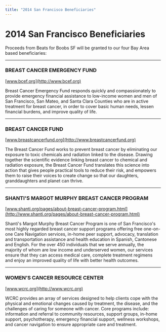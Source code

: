 ```yaml
---
title: "2014 San Francisco Beneficiaries"
---
```

# 2014 San Francisco Beneficiaries

Proceeds from Beats for Boobs SF will be granted to our four Bay Area based beneficiaries:

<hr/>
<div class="beneficiary beneficiary-bcef"></div>

### BREAST CANCER EMERGENCY FUND

[www.bcef.org](http://www.bcef.org)

Breast Cancer Emergency Fund responds quickly and compassionately to provide emergency financial assistance to
low-income women and men of San Francisco, San Mateo, and Santa Clara Counties who are in active treatment for breast
cancer, in order to cover basic human needs, lessen financial burdens, and improve quality of life.

<hr/>
<div class="beneficiary beneficiary-breastcancerfund"></div>

### BREAST CANCER FUND

[www.breastcancerfund.org](http://www.breastcancerfund.org)

The Breast Cancer Fund works to prevent breast cancer by eliminating our exposure to toxic chemicals and radiation
linked to the disease. Drawing together the scientific evidence linking breast cancer to chemical and radiation
exposure, the Breast Cancer Fund translates this science into action that gives people practical tools to reduce their
risk, and empowers them to raise their voices to create change so that our daughters, granddaughters and planet can
thrive.

<hr/>
<div class="beneficiary beneficiary-shanti"></div>

### SHANTI'S MARGOT MURPHY BREAST CANCER PROGRAM

[www.shanti.org/pages/about-breast-cancer-program.html](http://www.shanti.org/pages/about-breast-cancer-program.html)

Shanti's Margot Murphy Breast Cancer Program is one of San Francisco's most highly regarded breast cancer support
programs offering free one-on-one Care Navigation services, in-home peer support, advocacy, translation and
transportation assistance and health education in Spanish, Cantonese and English. For the over 450 individuals that we
serve annually, the majority of whom are low income and underserved women, our services ensure that they can access
medical care, complete treatment regimens and enjoy an improved quality of life with better health outcomes.

<hr/>
<div class="beneficiary beneficiary-wcrc"></div>

### WOMEN’S CANCER RESOURCE CENTER

[www.wcrc.org](http://www.wcrc.org)

WCRC provides an array of services designed to help clients cope with the physical and emotional changes caused by
treatment, the disease, and the challenges of caring for someone with cancer. Core programs include: information and
referral to community resources, support groups, in-home support, psychotherapy, emergency financial support, wellness
workshops, and cancer navigation to ensure appropriate care and treatment.

